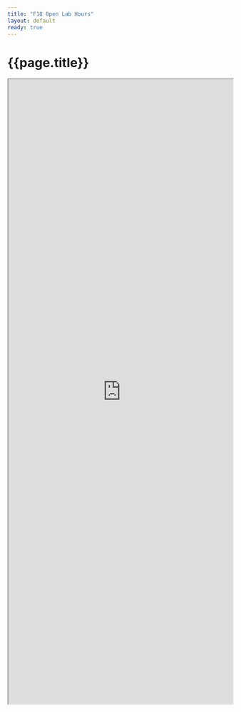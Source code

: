 ```yaml
---
title: "F18 Open Lab Hours"
layout: default
ready: true
---
```


# {{page.title}}

<style>
iframe { width: 100%; height: 1400px; overflow: scroll; }  
</style>

<iframe src="https://docs.google.com/spreadsheets/d/e/2PACX-1vQ3AMeu0ck21GhrlDlSSZorioDhMA1cl3FDspwWKAeDVCD6ju8HwG_gUNUZo5ZiouuS2ZZRFIEalOoo/pubhtml?gid=1006705067&amp;single=true&amp;widget=true&amp;headers=false"></iframe>
